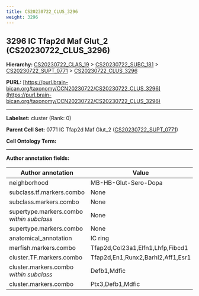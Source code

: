 ```yaml
---
title: CS20230722_CLUS_3296
weight: 3296
---
```

## 3296 IC Tfap2d Maf Glut_2 (CS20230722_CLUS_3296)
<b>Hierarchy: </b>
[CS20230722_CLAS_19](../CS20230722_CLAS_19) >
[CS20230722_SUBC_181](../CS20230722_SUBC_181) >
[CS20230722_SUPT_0771](../CS20230722_SUPT_0771) >
[CS20230722_CLUS_3296](../CS20230722_CLUS_3296)

**PURL:** [https://purl.brain-bican.org/taxonomy/CCN20230722/CS20230722_CLUS_3296](https://purl.brain-bican.org/taxonomy/CCN20230722/CS20230722_CLUS_3296)

---


**Labelset:** cluster (Rank: 0)

**Parent Cell Set:** 0771 IC Tfap2d Maf Glut_2 ([CS20230722_SUPT_0771](../CS20230722_SUPT_0771))



**Cell Ontology Term:** 

[MARKER GENES.]: #


---

[TRANSFERRED ANNOTATIONS.]: #


[AUTHOR ANNOTATION FIELDS.]: #


**Author annotation fields:**

| Author annotation | Value |
|-------------------|-------|
|neighborhood|MB-HB-Glut-Sero-Dopa|
|subclass.tf.markers.combo|None|
|subclass.markers.combo|None|
|supertype.markers.combo _within subclass_|None|
|supertype.markers.combo|None|
|anatomical_annotation|IC ring|
|merfish.markers.combo|Tfap2d,Col23a1,Elfn1,Lhfp,Fibcd1|
|cluster.TF.markers.combo|Tfap2d,En1,Runx2,Barhl2,Aff1,Esr1|
|cluster.markers.combo _within subclass_|Defb1,Mdfic|
|cluster.markers.combo|Ptx3,Defb1,Mdfic|
